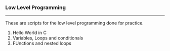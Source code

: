 ### Low Level Programming

---

These are scripts for the low level programming done for practice.

1. Hello World in C
2. Variables, Loops and conditionals
3. FUnctions and nested loops
